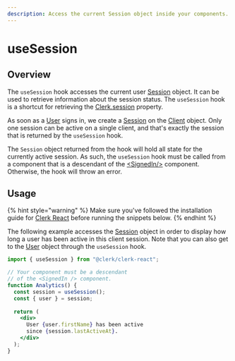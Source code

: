 ```yaml
---
description: Access the current Session object inside your components.
---
```


# useSession

## Overview

The `useSession` hook accesses the current user [Session](../clerkjs/session.md) object. It can be used to retrieve information about the session status. The `useSession` hook is a shortcut for retrieving the [Clerk.session](../clerkjs/clerk.md#attributes) property.

As soon as a [User](../clerkjs/user.md) signs in, we create a [Session](../clerkjs/session.md) on the [Client](../clerkjs/client.md) object. Only one session can be active on a single client, and that's exactly the session that is returned by the `useSession` hook.

The `Session` object returned from the hook will hold all state for the currently active session. As such, the `useSession` hook must be called from a component that is a descendant of the [&lt;SignedIn/&gt;](../../components/control-components/signed-in.md) component. Otherwise, the hook will throw an error.

## Usage

{% hint style="warning" %}
Make sure you've followed the installation guide for [Clerk React](installation.md) before running the snippets below.
{% endhint %}

The following example accesses the [Session](../clerkjs/session.md) object in order to display how long a user has been active in this client session. Note that you can also get to the [User](../clerkjs/user.md) object through the `useSession` hook. 

```jsx
import { useSession } from "@clerk/clerk-react";

// Your component must be a descendant 
// of the <SignedIn /> component.
function Analytics() {
  const session = useSession();
  const { user } = session;
  
  return (
    <div>
      User {user.firstName} has been active 
      since {session.lastActiveAt}.
    </div>
  );
}
```

